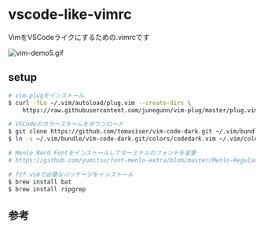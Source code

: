 # vscode-like-vimrc
VimをVSCodeライクにするための.vimrcです

![vim-demo5.gif](https://qiita-image-store.s3.ap-northeast-1.amazonaws.com/0/145075/f23742aa-68ea-0fb8-79bd-f1d95c77ba4a.gif)


## setup

```sh
# vim-plugをインストール
$ curl -fLo ~/.vim/autoload/plug.vim --create-dirs \
    https://raw.githubusercontent.com/junegunn/vim-plug/master/plug.vimrc

# VSCodeのカラースキームをダウンロード
$ git clone https://github.com/tomasiser/vim-code-dark.git ~/.vim/bundle/vim-code-dark.git
$ ln -s ~/.vim/bundle/vim-code-dark.git/colors/codedark.vim ~/.vim/colors/codedark.vim

# Menlo Nerd Fontをインストールしてターミナルのフォントを変更
# https://github.com/yumitsu/font-menlo-extra/blob/master/Menlo-Regular-Normal.ttf

# fzf.vimで必要なパッケージをインストール
$ brew install bat
$ brew install ripgrep
```

## 参考

